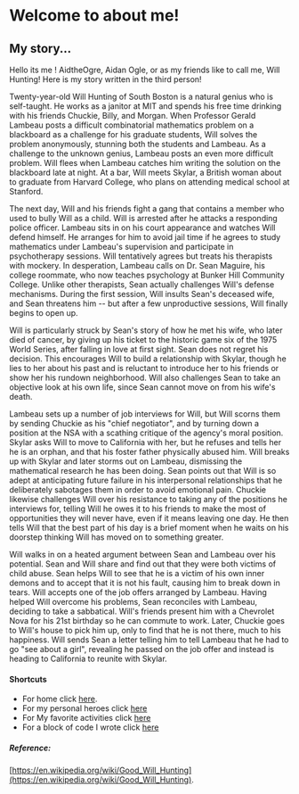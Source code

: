 # Welcome to about me!

## My story...

Hello its me ! AidtheOgre, Aidan Ogle, or as my friends like to call me, Will Hunting! Here is my story written in the third person!

Twenty-year-old Will Hunting of South Boston is a natural genius who is self-taught. He works as a janitor at MIT and spends his free time drinking with his friends Chuckie, Billy, and Morgan. When Professor Gerald Lambeau posts a difficult combinatorial mathematics problem on a blackboard as a challenge for his graduate students, Will solves the problem anonymously, stunning both the students and Lambeau. As a challenge to the unknown genius, Lambeau posts an even more difficult problem. Will flees when Lambeau catches him writing the solution on the blackboard late at night. At a bar, Will meets Skylar, a British woman about to graduate from Harvard College, who plans on attending medical school at Stanford.

The next day, Will and his friends fight a gang that contains a member who used to bully Will as a child. Will is arrested after he attacks a responding police officer. Lambeau sits in on his court appearance and watches Will defend himself. He arranges for him to avoid jail time if he agrees to study mathematics under Lambeau's supervision and participate in psychotherapy sessions. Will tentatively agrees but treats his therapists with mockery. In desperation, Lambeau calls on Dr. Sean Maguire, his college roommate, who now teaches psychology at Bunker Hill Community College. Unlike other therapists, Sean actually challenges Will's defense mechanisms. During the first session, Will insults Sean's deceased wife, and Sean threatens him -- but after a few unproductive sessions, Will finally begins to open up.

Will is particularly struck by Sean's story of how he met his wife, who later died of cancer, by giving up his ticket to the historic game six of the 1975 World Series, after falling in love at first sight. Sean does not regret his decision. This encourages Will to build a relationship with Skylar, though he lies to her about his past and is reluctant to introduce her to his friends or show her his rundown neighborhood. Will also challenges Sean to take an objective look at his own life, since Sean cannot move on from his wife's death.

Lambeau sets up a number of job interviews for Will, but Will scorns them by sending Chuckie as his "chief negotiator", and by turning down a position at the NSA with a scathing critique of the agency's moral position. Skylar asks Will to move to California with her, but he refuses and tells her he is an orphan, and that his foster father physically abused him. Will breaks up with Skylar and later storms out on Lambeau, dismissing the mathematical research he has been doing. Sean points out that Will is so adept at anticipating future failure in his interpersonal relationships that he deliberately sabotages them in order to avoid emotional pain. Chuckie likewise challenges Will over his resistance to taking any of the positions he interviews for, telling Will he owes it to his friends to make the most of opportunities they will never have, even if it means leaving one day. He then tells Will that the best part of his day is a brief moment when he waits on his doorstep thinking Will has moved on to something greater.

Will walks in on a heated argument between Sean and Lambeau over his potential. Sean and Will share and find out that they were both victims of child abuse. Sean helps Will to see that he is a victim of his own inner demons and to accept that it is not his fault, causing him to break down in tears. Will accepts one of the job offers arranged by Lambeau. Having helped Will overcome his problems, Sean reconciles with Lambeau, deciding to take a sabbatical. Will's friends present him with a Chevrolet Nova for his 21st birthday so he can commute to work. Later, Chuckie goes to Will's house to pick him up, only to find that he is not there, much to his happiness. Will sends Sean a letter telling him to tell Lambeau that he had to go "see about a girl", revealing he passed on the job offer and instead is heading to California to reunite with Skylar.












#### Shortcuts
 * For home click [here][home].
 * For my personal heroes click [here][personal heroes]
 * For My favorite activities click [here][favorite activities]
 * For a block of code I wrote click [here][code block]
 


[home]: https://aidtheogre.github.io

[personal heroes]: https://aidtheogre.github.io/heroes.github.io/  

[favorite activities]: https://aidtheogre.github.io/favoriteactivities.github.io/

[code block]: https://aidtheogre.github.io/Blockofcode.github.io/




##### Reference:
[https://en.wikipedia.org/wiki/Good_Will_Hunting](https://en.wikipedia.org/wiki/Good_Will_Hunting).

